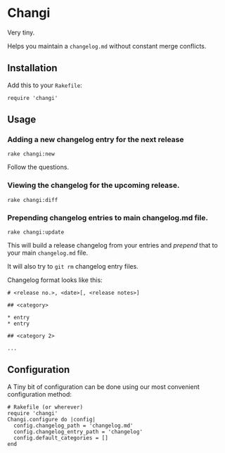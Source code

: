 # Changi

Very tiny.

Helps you maintain a `changelog.md` without constant merge conflicts.

## Installation

Add this to your `Rakefile`:

```
require 'changi'
```

## Usage

### Adding a new changelog entry for the next release

```
rake changi:new
```

Follow the questions.

### Viewing the changelog for the upcoming release.

```
rake changi:diff
```

### Prepending changelog entries to main changelog.md file.

```
rake changi:update
```

This will build a release changelog from your entries and *prepend* that
to your main `changelog.md` file.

It will also try to `git rm` changelog entry files.

Changelog format looks like this:

```
# <release no.>, <date>[, <release notes>]

## <category>

* entry
* entry

## <category 2>

...
```

## Configuration

A Tiny bit of configuration can be done using our most convenient configuration method:

```
# Rakefile (or wherever)
require 'changi'
Changi.configure do |config|
  config.changelog_path = 'changelog.md'
  config.changelog_entry_path = 'changelog'
  config.default_categories = []
end
```
